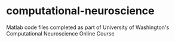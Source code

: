 # computational-neuroscience
Matlab code files completed as part of University of Washington's Computational Neuroscience Online Course

